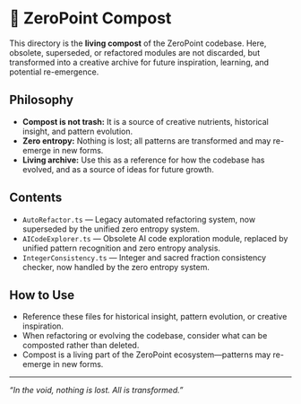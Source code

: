 # 🌱 ZeroPoint Compost

This directory is the **living compost** of the ZeroPoint codebase. Here, obsolete, superseded, or refactored modules are not discarded, but transformed into a creative archive for future inspiration, learning, and potential re-emergence.

## Philosophy
- **Compost is not trash:** It is a source of creative nutrients, historical insight, and pattern evolution.
- **Zero entropy:** Nothing is lost; all patterns are transformed and may re-emerge in new forms.
- **Living archive:** Use this as a reference for how the codebase has evolved, and as a source of ideas for future growth.

## Contents

- `AutoRefactor.ts` — Legacy automated refactoring system, now superseded by the unified zero entropy system.
- `AICodeExplorer.ts` — Obsolete AI code exploration module, replaced by unified pattern recognition and zero entropy analysis.
- `IntegerConsistency.ts` — Integer and sacred fraction consistency checker, now handled by the zero entropy system.

## How to Use
- Reference these files for historical insight, pattern evolution, or creative inspiration.
- When refactoring or evolving the codebase, consider what can be composted rather than deleted.
- Compost is a living part of the ZeroPoint ecosystem—patterns may re-emerge in new forms.

---

*“In the void, nothing is lost. All is transformed.”* 